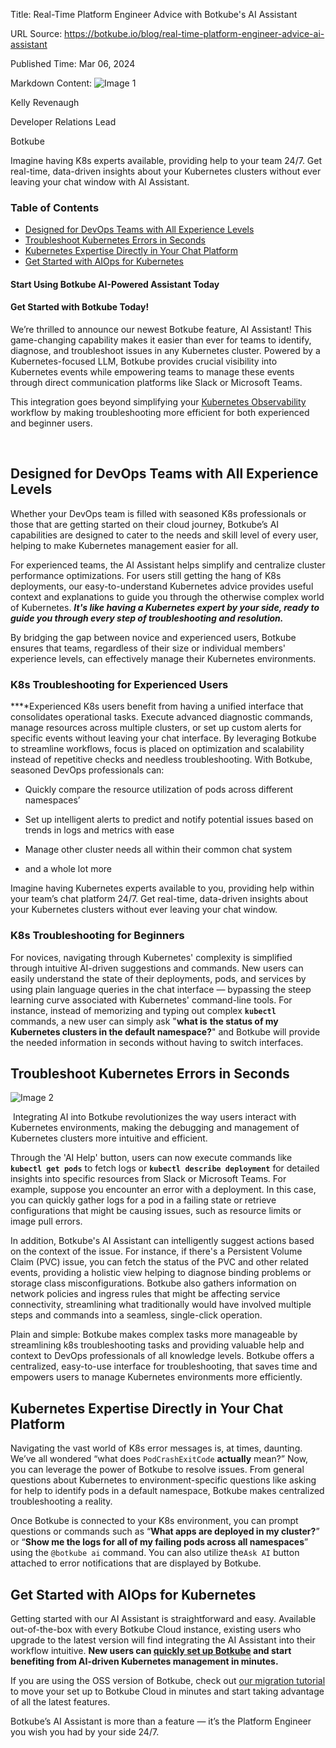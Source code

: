Title: Real-Time Platform Engineer Advice with Botkube's AI Assistant

URL Source: https://botkube.io/blog/real-time-platform-engineer-advice-ai-assistant

Published Time: Mar 06, 2024

Markdown Content:
![Image 1](https://cdn.prod.website-files.com/634fabb21508d6c9db9bc46f/636df3fb36b4e60920a3b1b2_hPLC9itV8zp-raGDFmvOZMfn2hV8RFcl237qzT8Wa1g.jpeg)

Kelly Revenaugh

Developer Relations Lead

Botkube

Imagine having K8s experts available, providing help to your team 24/7. Get real-time, data-driven insights about your Kubernetes clusters without ever leaving your chat window with AI Assistant.

### Table of Contents

*   [Designed for DevOps Teams with All Experience Levels](#designed-for-devops-teams-with-all-experience-levels)
*   [Troubleshoot Kubernetes Errors in Seconds](#troubleshoot-kubernetes-errors-in-seconds)
*   [Kubernetes Expertise Directly in Your Chat Platform](#kubernetes-expertise-directly-in-your-chat-platform)
*   [Get Started with AIOps for Kubernetes](#get-started-with-aiops-for-kubernetes)

#### Start Using Botkube AI-Powered Assistant Today

#### Get Started with Botkube Today!

We’re thrilled to announce our newest Botkube feature, AI Assistant! This game-changing capability makes it easier than ever for teams to identify, diagnose, and troubleshoot issues in any Kubernetes cluster. Powered by a Kubernetes-focused LLM, Botkube provides crucial visibility into Kubernetes events while empowering teams to manage these events through direct communication platforms like Slack or Microsoft Teams.

This integration goes beyond simplifying your [Kubernetes Observability](https://botkube.io/learn/kubernetes-observability-best-practices) workflow by making troubleshooting more efficient for both experienced and beginner users.

‍

Designed for DevOps Teams with All Experience Levels
----------------------------------------------------

Whether your DevOps team is filled with seasoned K8s professionals or those that are getting started on their cloud journey, Botkube’s AI capabilities are designed to cater to the needs and skill level of every user, helping to make Kubernetes management easier for all.

For experienced teams, the AI Assistant helps simplify and centralize cluster performance optimizations. For users still getting the hang of K8s deployments, our easy-to-understand Kubernetes advice provides useful context and explanations to guide you through the otherwise complex world of Kubernetes. **_It's like having a Kubernetes expert by your side, ready to guide you through every step of troubleshooting and resolution._**

By bridging the gap between novice and experienced users, Botkube ensures that teams, regardless of their size or individual members' experience levels, can effectively manage their Kubernetes environments.

### K8s Troubleshooting for Experienced Users

**‍**Experienced K8s users benefit from having a unified interface that consolidates operational tasks. Execute advanced diagnostic commands, manage resources across multiple clusters, or set up custom alerts for specific events without leaving your chat interface. By leveraging Botkube to streamline workflows, focus is placed on optimization and scalability instead of repetitive checks and needless troubleshooting. With Botkube, seasoned DevOps professionals can:

*   Quickly compare the resource utilization of pods across different namespaces’
    
*   Set up intelligent alerts to predict and notify potential issues based on trends in logs and metrics with ease
    
*   Manage other cluster needs all within their common chat system
    
*   and a whole lot more
    

Imagine having Kubernetes experts available to you, providing help within your team’s chat platform 24/7. Get real-time, data-driven insights about your Kubernetes clusters without ever leaving your chat window.

### K8s Troubleshooting for Beginners

For novices, navigating through Kubernetes' complexity is simplified through intuitive AI-driven suggestions and commands. New users can easily understand the state of their deployments, pods, and services by using plain language queries in the chat interface — bypassing the steep learning curve associated with Kubernetes' command-line tools. For instance, instead of memorizing and typing out complex **`kubectl`** commands, a new user can simply ask "__what is__ __the status of my Kubernetes clusters in the default namespace?__" and Botkube will provide the needed information in seconds without having to switch interfaces.

Troubleshoot Kubernetes Errors in Seconds
-----------------------------------------

![Image 2](https://cdn.prod.website-files.com/634fabb21508d6c9db9bc46f/65ea186bc6cc4a02d07a8679_screens1hot.png)

‍ Integrating AI into Botkube revolutionizes the way users interact with Kubernetes environments, making the debugging and management of Kubernetes clusters more intuitive and efficient.

Through the 'AI Help' button, users can now execute commands like **`kubectl get pods`** to fetch logs or **`kubectl describe deployment`** for detailed insights into specific resources from Slack or Microsoft Teams. For example, suppose you encounter an error with a deployment. In this case, you can quickly gather logs for a pod in a failing state or retrieve configurations that might be causing issues, such as resource limits or image pull errors.

In addition, Botkube's AI Assistant can intelligently suggest actions based on the context of the issue. For instance, if there's a Persistent Volume Claim (PVC) issue, you can fetch the status of the PVC and other related events, providing a holistic view helping to diagnose binding problems or storage class misconfigurations. Botkube also gathers information on network policies and ingress rules that might be affecting service connectivity, streamlining what traditionally would have involved multiple steps and commands into a seamless, single-click operation.

Plain and simple: Botkube makes complex tasks more manageable by streamlining k8s troubleshooting tasks and providing valuable help and context to DevOps professionals of all knowledge levels. Botkube offers a centralized, easy-to-use interface for troubleshooting, that saves time and empowers users to manage Kubernetes environments more efficiently.

Kubernetes Expertise Directly in Your Chat Platform
---------------------------------------------------

Navigating the vast world of K8s error messages is, at times, daunting. We’ve all wondered “what does `PodCrashExitCode` __actually__ mean?” Now, you can leverage the power of Botkube to resolve issues. From general questions about Kubernetes to environment-specific questions like asking for help to identify pods in a default namespace, Botkube makes centralized troubleshooting a reality.

Once Botkube is connected to your K8s environment, you can prompt questions or commands such as “__What apps are deployed in my cluster?__” or “__Show me the logs for all of my failing pods across all namespaces__” using the `@botkube ai` command. You can also utilize the`Ask AI` button attached to error notifications that are displayed by Botkube.

Get Started with AIOps for Kubernetes
-------------------------------------

Getting started with our AI Assistant is straightforward and easy. Available out-of-the-box with every Botkube Cloud instance, existing users who upgrade to the latest version will find integrating the AI Assistant into their workflow intuitive. **New users can [quickly set up Botkube](http://app.botkube.io/) and start benefiting from AI-driven Kubernetes management in minutes.**

If you are using the OSS version of Botkube, check out [our migration tutorial](https://docs.botkube.io/cli/migrating-installation-to-botkube-cloud) to move your set up to Botkube Cloud in minutes and start taking advantage of all the latest features.

Botkube’s AI Assistant is more than a feature — it’s the Platform Engineer you wish you had by your side 24/7.
